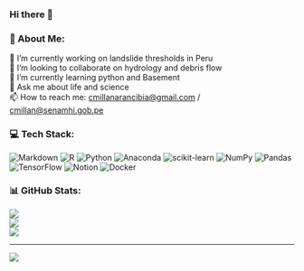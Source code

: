 ### Hi there 👋
### 💫 About Me:
🔭 I’m currently working on landslide thresholds in Peru<br>👯 I’m looking to collaborate on hydrology and debris flow<br>🌱 I’m currently learning python and Basement<br>💬 Ask me about life and science<br>📫 How to reach me: cmillanarancibia@gmail.com / cmillan@senamhi.gob.pe


### 💻 Tech Stack:
![Markdown](https://img.shields.io/badge/markdown-%23000000.svg?style=plastic&logo=markdown&logoColor=white) ![R](https://img.shields.io/badge/r-%23276DC3.svg?style=plastic&logo=r&logoColor=white) ![Python](https://img.shields.io/badge/python-3670A0?style=plastic&logo=python&logoColor=ffdd54) ![Anaconda](https://img.shields.io/badge/Anaconda-%2344A833.svg?style=plastic&logo=anaconda&logoColor=white) ![scikit-learn](https://img.shields.io/badge/scikit--learn-%23F7931E.svg?style=plastic&logo=scikit-learn&logoColor=white) ![NumPy](https://img.shields.io/badge/numpy-%23013243.svg?style=plastic&logo=numpy&logoColor=white) ![Pandas](https://img.shields.io/badge/pandas-%23150458.svg?style=plastic&logo=pandas&logoColor=white) ![TensorFlow](https://img.shields.io/badge/TensorFlow-%23FF6F00.svg?style=plastic&logo=TensorFlow&logoColor=white) ![Notion](https://img.shields.io/badge/Notion-%23000000.svg?style=plastic&logo=notion&logoColor=white) ![Docker](https://img.shields.io/badge/docker-%230db7ed.svg?style=plastic&logo=docker&logoColor=white)
### 📊 GitHub Stats:
![](https://github-readme-stats.vercel.app/api?username=caemillan&theme=swift&hide_border=false&include_all_commits=false&count_private=false)<br/>
![](https://github-readme-streak-stats.herokuapp.com/?user=caemillan&theme=swift&hide_border=false)<br/>
![](https://github-readme-stats.vercel.app/api/top-langs/?username=caemillan&theme=swift&hide_border=false&include_all_commits=false&count_private=false&layout=compact)

---
[![](https://visitcount.itsvg.in/api?id=caemillan&icon=0&color=12)](https://visitcount.itsvg.in)
